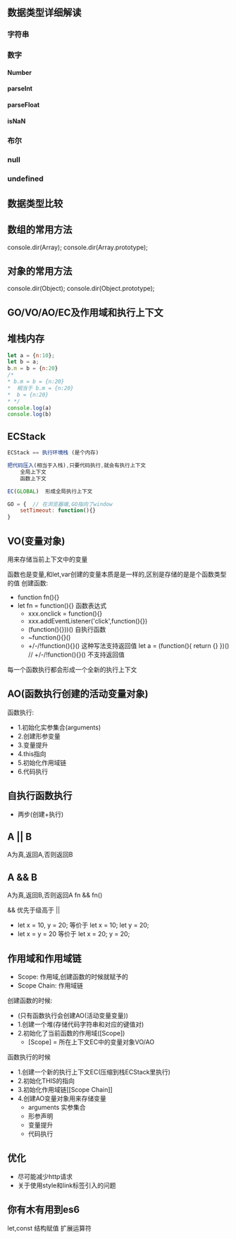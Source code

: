 ## 数据类型详细解读
### 字符串
### 数字
#### Number
#### parseInt
#### parseFloat
#### isNaN
### 布尔
### null
### undefined

## 数据类型比较


## 数组的常用方法
console.dir(Array);
console.dir(Array.prototype);

## 对象的常用方法
console.dir(Object);
console.dir(Object.prototype);







## GO/VO/AO/EC及作用域和执行上下文


## 堆栈内存
```javascript
let a = {n:10};
let b = a;
b.m = b = {n:20}
/*
* b.m = b = {n:20}
*  相当于 b.m = {n:20}
*  b = {n:20}
* */
console.log(a)
console.log(b)
```


## ECStack
```javascript
ECStack == 执行环境栈 (是个内存)

把代码压入(相当于入栈),只要代码执行,就会有执行上下文
    全局上下文
    函数上下文

EC(GLOBAL)  形成全局执行上下文

GO = {  // 在浏览器端,GO指向了window
    setTimeout: function(){}
}

```


## VO(变量对象)
用来存储当前上下文中的变量


函数也是变量,和let,var创建的变量本质是是一样的,区别是存储的是是个函数类型的值
创建函数:
- function fn(){}
- let fn = function(){}  函数表达式
    -  xxx.onclick = function(){}
    - xxx.addEventListener('click',function(){})
    - (function(){}))() 自执行函数
    - ~function(){}()
    - +/-/!function(){}()
        这种写法支持返回值
        let a = (function(){
            return {}
        })()
        // +/-/!function(){}() 不支持返回值  
        
        
每一个函数执行都会形成一个全新的执行上下文



## AO(函数执行创建的活动变量对象)
函数执行:
- 1.初始化实参集合(arguments)
- 2.创建形参变量
- 3.变量提升
- 4.this指向
- 5.初始化作用域链
- 6.代码执行


## 自执行函数执行
- 两步(创建+执行)


## A || B 
A为真,返回A,否则返回B
## A && B
A为真,返回B,否则返回A
fn && fn()

&& 优先于级高于 ||

- let x = 10, y = 20;
    等价于 let x = 10;
          let y = 20;
- let x = y = 20
    等价于 let x  = 20;
          y = 20;
          
          
## 作用域和作用域链
- Scope: 作用域,创建函数的时候就赋予的
- Scope Chain: 作用域链

创建函数的时候: 
- (只有函数执行会创建AO(活动变量变量))
- 1.创建一个堆(存储代码字符串和对应的键值对)
- 2.初始化了当前函数的作用域([Scope])
    - [Scope] = 所在上下文EC中的变量对象VO/AO

函数执行的时候
- 1.创建一个新的执行上下文EC(压缩到栈ECStack里执行)
- 2.初始化THIS的指向
- 3.初始化作用域链[[Scope Chain]]
- 4.创建AO变量对象用来存储变量
    - arguments 实参集合
    - 形参声明
    - 变量提升
    - 代码执行
    
    
## 优化
- 尽可能减少http请求
- 关于使用style和link标签引入的问题






## 你有木有用到es6
let,const
结构赋值
扩展运算符


